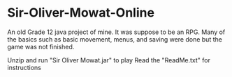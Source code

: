 # Sir-Oliver-Mowat-Online
An old Grade 12 java project of mine. It was suppose to be an RPG. Many of the basics such as basic movement, menus, and saving were done but the game was not finished.

Unzip and run "Sir Oliver Mowat.jar" to play
Read the "ReadMe.txt" for instructions
